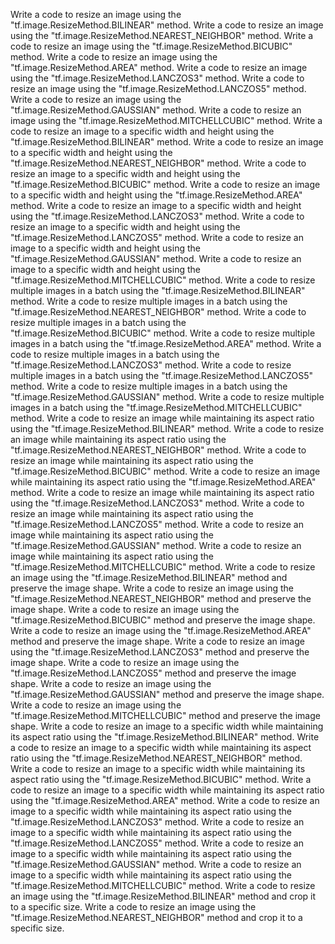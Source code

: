 Write a code to resize an image using the "tf.image.ResizeMethod.BILINEAR" method.
Write a code to resize an image using the "tf.image.ResizeMethod.NEAREST_NEIGHBOR" method.
Write a code to resize an image using the "tf.image.ResizeMethod.BICUBIC" method.
Write a code to resize an image using the "tf.image.ResizeMethod.AREA" method.
Write a code to resize an image using the "tf.image.ResizeMethod.LANCZOS3" method.
Write a code to resize an image using the "tf.image.ResizeMethod.LANCZOS5" method.
Write a code to resize an image using the "tf.image.ResizeMethod.GAUSSIAN" method.
Write a code to resize an image using the "tf.image.ResizeMethod.MITCHELLCUBIC" method.
Write a code to resize an image to a specific width and height using the "tf.image.ResizeMethod.BILINEAR" method.
Write a code to resize an image to a specific width and height using the "tf.image.ResizeMethod.NEAREST_NEIGHBOR" method.
Write a code to resize an image to a specific width and height using the "tf.image.ResizeMethod.BICUBIC" method.
Write a code to resize an image to a specific width and height using the "tf.image.ResizeMethod.AREA" method.
Write a code to resize an image to a specific width and height using the "tf.image.ResizeMethod.LANCZOS3" method.
Write a code to resize an image to a specific width and height using the "tf.image.ResizeMethod.LANCZOS5" method.
Write a code to resize an image to a specific width and height using the "tf.image.ResizeMethod.GAUSSIAN" method.
Write a code to resize an image to a specific width and height using the "tf.image.ResizeMethod.MITCHELLCUBIC" method.
Write a code to resize multiple images in a batch using the "tf.image.ResizeMethod.BILINEAR" method.
Write a code to resize multiple images in a batch using the "tf.image.ResizeMethod.NEAREST_NEIGHBOR" method.
Write a code to resize multiple images in a batch using the "tf.image.ResizeMethod.BICUBIC" method.
Write a code to resize multiple images in a batch using the "tf.image.ResizeMethod.AREA" method.
Write a code to resize multiple images in a batch using the "tf.image.ResizeMethod.LANCZOS3" method.
Write a code to resize multiple images in a batch using the "tf.image.ResizeMethod.LANCZOS5" method.
Write a code to resize multiple images in a batch using the "tf.image.ResizeMethod.GAUSSIAN" method.
Write a code to resize multiple images in a batch using the "tf.image.ResizeMethod.MITCHELLCUBIC" method.
Write a code to resize an image while maintaining its aspect ratio using the "tf.image.ResizeMethod.BILINEAR" method.
Write a code to resize an image while maintaining its aspect ratio using the "tf.image.ResizeMethod.NEAREST_NEIGHBOR" method.
Write a code to resize an image while maintaining its aspect ratio using the "tf.image.ResizeMethod.BICUBIC" method.
Write a code to resize an image while maintaining its aspect ratio using the "tf.image.ResizeMethod.AREA" method.
Write a code to resize an image while maintaining its aspect ratio using the "tf.image.ResizeMethod.LANCZOS3" method.
Write a code to resize an image while maintaining its aspect ratio using the "tf.image.ResizeMethod.LANCZOS5" method.
Write a code to resize an image while maintaining its aspect ratio using the "tf.image.ResizeMethod.GAUSSIAN" method.
Write a code to resize an image while maintaining its aspect ratio using the "tf.image.ResizeMethod.MITCHELLCUBIC" method.
Write a code to resize an image using the "tf.image.ResizeMethod.BILINEAR" method and preserve the image shape.
Write a code to resize an image using the "tf.image.ResizeMethod.NEAREST_NEIGHBOR" method and preserve the image shape.
Write a code to resize an image using the "tf.image.ResizeMethod.BICUBIC" method and preserve the image shape.
Write a code to resize an image using the "tf.image.ResizeMethod.AREA" method and preserve the image shape.
Write a code to resize an image using the "tf.image.ResizeMethod.LANCZOS3" method and preserve the image shape.
Write a code to resize an image using the "tf.image.ResizeMethod.LANCZOS5" method and preserve the image shape.
Write a code to resize an image using the "tf.image.ResizeMethod.GAUSSIAN" method and preserve the image shape.
Write a code to resize an image using the "tf.image.ResizeMethod.MITCHELLCUBIC" method and preserve the image shape.
Write a code to resize an image to a specific width while maintaining its aspect ratio using the "tf.image.ResizeMethod.BILINEAR" method.
Write a code to resize an image to a specific width while maintaining its aspect ratio using the "tf.image.ResizeMethod.NEAREST_NEIGHBOR" method.
Write a code to resize an image to a specific width while maintaining its aspect ratio using the "tf.image.ResizeMethod.BICUBIC" method.
Write a code to resize an image to a specific width while maintaining its aspect ratio using the "tf.image.ResizeMethod.AREA" method.
Write a code to resize an image to a specific width while maintaining its aspect ratio using the "tf.image.ResizeMethod.LANCZOS3" method.
Write a code to resize an image to a specific width while maintaining its aspect ratio using the "tf.image.ResizeMethod.LANCZOS5" method.
Write a code to resize an image to a specific width while maintaining its aspect ratio using the "tf.image.ResizeMethod.GAUSSIAN" method.
Write a code to resize an image to a specific width while maintaining its aspect ratio using the "tf.image.ResizeMethod.MITCHELLCUBIC" method.
Write a code to resize an image using the "tf.image.ResizeMethod.BILINEAR" method and crop it to a specific size.
Write a code to resize an image using the "tf.image.ResizeMethod.NEAREST_NEIGHBOR" method and crop it to a specific size.